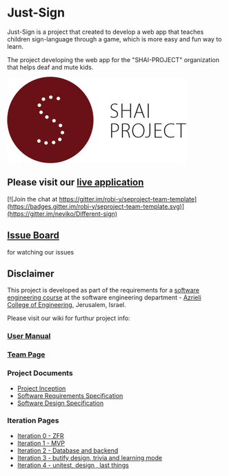 # Just-Sign

Just-Sign is a project that created to develop a web app that teaches children sign-language through a game, which is more easy and fun way to learn.

The project developing the web app for the "SHAI-PROJECT" organization that helps deaf and mute kids.

![project logo (this one is taken from basecamp)](https://github.com/neviko/Diff-sign-project/blob/master/client/images/logo/shai-logo.jpg)

## Please visit our [live application](http://shai-project.azurewebsites.net/)

[![Join the chat at https://gitter.im/robi-y/seproject-team-template](https://badges.gitter.im/robi-y/seproject-team-template.svg)](https://gitter.im/neviko/Different-sign)

## [Issue Board](https://huboard.com/neviko/Diff-sign-project/#/)
for watching our issues

## Disclaimer
This project is developed as part of the requirements for a [software engineering course](https://github.com/jce-il/se-class/wiki) at the software engineering department - [Azrieli College of Engineering](http://www.jce.ac.il/), Jerusalem, Israel.

Please visit our wiki for furthur project info: 

### [User Manual](https://github.com/neviko/Diff-sign-project/wiki/User-manual)

### [Team Page](https://github.com/neviko/Diff-sign-project/wiki/team-page)

### Project Documents
- [Project Inception](../../wiki/inception)
- [Software Requirements Specification](../../wiki/srs)
- [Software Design Specification](../../wiki/sds)

### Iteration Pages
- [Iteration 0 - ZFR](https://github.com/neviko/Diff-sign-project/wiki/Iteration-0---ZFR)
- [Iteration 1 - MVP](https://github.com/neviko/Diff-sign-project/wiki/Iteration-1---MVP)
- [Iteration 2 - Database and backend](https://github.com/neviko/Diff-sign-project/wiki/iterations-2---ASM)
- [Iteration 3 - butify design, trivia and learning mode](https://github.com/neviko/Diff-sign-project/wiki/iterations-3---Integration)
- [Iteration 4 - unitest, design , last things](https://github.com/neviko/Diff-sign-project/wiki/iterations-4---Final%20Iteration)



